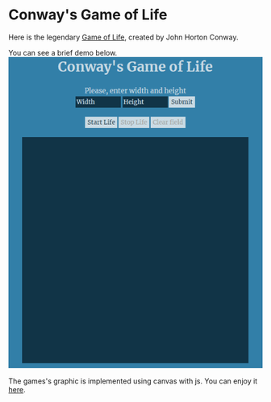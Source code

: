 # Conway's Game of Life

Here is the legendary [Game of Life](https://en.wikipedia.org/wiki/Conway%27s_Game_of_Life), created by John Horton Conway.<br>

You can see a brief demo below.<br>
![](./demo.gif)

The games's graphic is implemented using canvas with js.
You can enjoy it [here](https://thelastandrew.github.io/game-of-life/).
